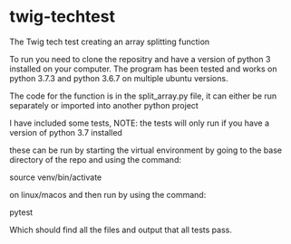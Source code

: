 # twig-techtest
The Twig tech test creating an array splitting function

To run you need to clone the repositry and have a version of python 3 installed on your computer. The program has been tested and works on python 3.7.3 and python 3.6.7 on multiple ubuntu versions.


The code for the function is in the split_array.py file, it can either be run separately or imported into another python project

I have included some tests, NOTE: the tests will only run if you have a version of python 3.7 installed

these can be run by starting the virtual environment by going to the base directory of the repo and using the command:

source venv/bin/activate 

on linux/macos and then run by using the command:

pytest 

Which should find all the files and output that all tests pass. 


